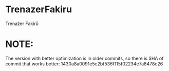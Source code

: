 # TrenazerFakiru
Trenažer Fakírů

# NOTE:
The version with better optimization is in older commits, so there is SHA of commit that works better: 1430a8a0091e5c2bf536f115f02234e7a8478c26
